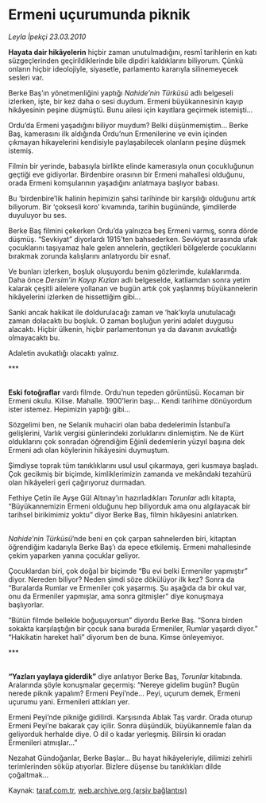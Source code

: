 # Ermeni uçurumunda piknik

*Leyla İpekçi 23.03.2010*

<div class="yazi"><p><b>Hayata dair hikâyelerin</b> hiçbir zaman unutulmadığını, resmî tarihlerin en katı süzgeçlerinden geçirildiklerinde bile dipdiri kaldıklarını biliyorum. Çünkü onların hiçbir ideolojiyle, siyasetle, parlamento kararıyla silinemeyecek sesleri var.</p>
<p>Berke Baş’ın yönetmenliğini yaptığı <i>Nahide’nin Türküsü</i> adlı belgeseli izlerken, işte, bir kez daha o sesi duydum. Ermeni büyükannesinin kayıp hikâyesinin peşine düşmüştü. Bunu ailesi için kayıtlara geçirmek istemişti... </p>
<p>Ordu’da Ermeni yaşadığını biliyor muydum? Belki düşünmemiştim... Berke Baş, kamerasını ilk aldığında Ordu’nun Ermenilerine ve evin içinden çıkmayan hikayelerini kendisiyle paylaşabilecek olanların peşine düşmek istemiş. </p>
<p>Filmin bir yerinde, babasıyla birlikte elinde kamerasıyla onun çocukluğunun geçtiği eve gidiyorlar. Birdenbire orasının bir Ermeni mahallesi olduğunu, orada Ermeni komşularının yaşadığını anlatmaya başlıyor babası. </p>
<p>Bu ‘birdenbire’lik halinin hepimizin şahsi tarihinde bir karşılığı olduğunu artık biliyorum. Bir ‘çoksesli koro’ kıvamında, tarihin bugününde, şimdilerde duyuluyor bu ses.</p>
<p>Berke Baş filmini çekerken Ordu’da yalnızca beş Ermeni varmış, sonra dörde düşmüş. “Sevkiyat” diyorlardı 1915’ten bahsederken. Sevkiyat sırasında ufak çocuklarını taşıyamaz hale gelen annelerin, geçtikleri bölgelerde çocuklarını bırakmak zorunda kalışlarını anlatıyordu bir esnaf.</p>
<p>Ve bunları izlerken, boşluk oluşuyordu benim gözlerimde, kulaklarımda. Daha önce <i>Dersim’in Kayıp Kızları</i> adlı belgeselde, katliamdan sonra yetim kalarak çeşitli ailelere yollanan ve bugün artık çok yaşlanmış büyükannelerin hikâyelerini izlerken de hissettiğim gibi...</p>
<p>Sanki ancak hakikat ile doldurulacağı zaman ve ‘hak’kıyla unutulacağı zaman dolacaktı bu boşluk. O zaman boşluğun yerini adalet duygusu alacaktı. Hiçbir ülkenin, hiçbir parlamentonun ya da davanın avukatlığı olmayacaktı bu. </p>
<p>Adaletin avukatlığı olacaktı yalnız.</p>
<p>***</p>
<p><b><br/>Eski fotoğraflar</b> vardı filmde. Ordu’nun tepeden görüntüsü. Kocaman bir Ermeni okulu. Kilise. Mahalle. 1900’lerin başı... Kendi tarihime dönüyordum ister istemez. Hepimizin yaptığı gibi... </p>
<p>Sözgelimi ben, ne Selanik muhaciri olan baba dedelerimin İstanbul’a gelişlerini, Varlık vergisi günlerindeki zorluklarını dinlemiştim. Ne de Kürt olduklarını çok sonradan öğrendiğim Eğinli dedemlerin yüzyıl başına dek Ermeni adı olan köylerinin hikâyesini duymuştum.</p>
<p>Şimdiyse toprak tüm tanıklıklarını usul usul çıkarmaya, geri kusmaya başladı. Çok gecikmiş bir biçimde, kimliklerimizin zamanda ve mekândaki tezahürü olan hikâyeleri geri çağırıyoruz durmadan. </p>
<p>Fethiye Çetin ile Ayşe Gül Altınay’ın hazırladıkları <i>Torunlar</i> adlı kitapta, “Büyükannemizin Ermeni olduğunu hep biliyorduk ama onu algılayacak bir tarihsel birikimimiz yoktu” diyor Berke Baş, filmin hikâyesini anlatırken. </p>
<p><i><br/>Nahide’nin Türküsü</i>’nde beni en çok çarpan sahnelerden biri, kitaptan öğrendiğim kadarıyla Berke Baş’ı da epece etkilemiş. Ermeni mahallesinde çekim yaparken yanına çocuklar geliyor. </p>
<p>Çocuklardan biri, çok doğal bir biçimde “Bu evi belki Ermeniler yapmıştır” diyor. Nereden biliyor? Neden şimdi söze dökülüyor ilk kez? Sonra da “Buralarda Rumlar ve Ermeniler çok yaşarmış. Şu aşağıda da bir okul var, onu da Ermeniler yapmışlar, ama sonra gitmişler” diye konuşmaya başlıyorlar.</p>
<p>“Bütün filmde bellekle boğuşuyorsun” diyordu Berke Baş. “Sonra birden sokakta karşılaştığın bir çocuk sana burada Ermeniler, Rumlar yaşardı diyor.” “Hakikatin hareket hali” diyorum ben de buna. Kimse önleyemiyor.</p>
<p>***</p>
<p><b><br/>“Yazları yaylaya giderdik”</b> diye anlatıyor Berke Baş, <i>Torunlar</i> kitabında. Aralarında şöyle konuşmalar geçermiş: “Nereye gidelim bugün? Bugün nerede piknik yapalım? Ermeni Peyi’nde... Peyi, uçurum demek, Ermeni uçurumu yani. Ermenileri attıkları yer.</p>
<p>Ermeni Peyi’nde pikniğe gidilirdi. Karşısında Ablak Taş vardır. Orada oturup Ermeni Peyi’ne bakarak çay içilir. Sonra düşündük, büyükannemle falan da geliyorduk herhalde diye. O dil o kadar yerleşmiş. Bilirsin ki oradan Ermenileri atmışlar...”</p>
<p>Nezahat Gündoğanlar, Berke Başlar... Bu hayat hikâyeleriyle, dilimizi zehirli terimlerinden söküp atıyorlar. Bizlere düşense bu tanıklıkları dilde çoğaltmak...</p></div>

Kaynak: [taraf.com.tr](http://www.taraf.com.tr:80/makale/10579.htm), [web.archive.org (arşiv bağlantısı)](http://web.archive.org/web/20100326131729/http://www.taraf.com.tr:80/makale/10579.htm)

